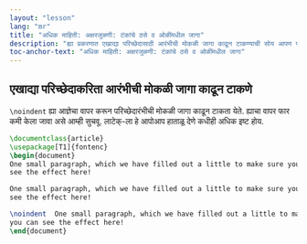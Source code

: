 ```yaml
---
layout: "lesson"
lang: "mr"
title: "अधिक माहिती: अक्षरजुळणी: टंकांचे ठसे व ओळींमधील जागा"
description: "ह्या प्रकरणात एखाद्या परिच्छेदासाठी आरंभीची मोकळी जागा काढून टाकण्याची सोय आपण पाहू."
toc-anchor-text: "अधिक माहिती: अक्षरजुळणी: टंकांचे ठसे व ओळींमधील जागा"
---
```


## एखाद्या परिच्छेदाकरिता आरंभीची मोकळी जागा काढून टाकणे

`\noindent` ह्या आज्ञेचा वापर करून परिच्छेदारंभीची मोकळी जागा काढून टाकता येते. ह्याचा वापर
फार कमी केला जावा असे आम्ही सुचवू. लाटेक्-ला हे आपोआप हाताळू देणे कधीही अधिक इष्ट होय.

```latex
\documentclass{article}
\usepackage[T1]{fontenc}
\begin{document}
One small paragraph, which we have filled out a little to make sure you can
see the effect here!

One small paragraph, which we have filled out a little to make sure you can
see the effect here!

\noindent  One small paragraph, which we have filled out a little to make sure
you can see the effect here!
\end{document}
```
